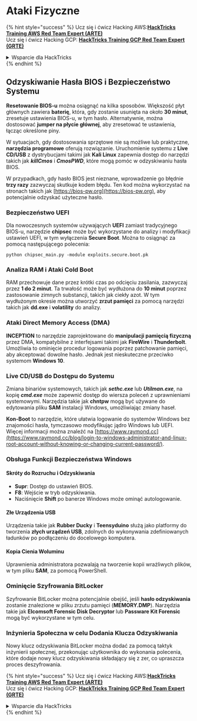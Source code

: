 # Ataki Fizyczne

{% hint style="success" %}
Ucz się i ćwicz Hacking AWS:<img src="/.gitbook/assets/arte.png" alt="" data-size="line">[**HackTricks Training AWS Red Team Expert (ARTE)**](https://training.hacktricks.xyz/courses/arte)<img src="/.gitbook/assets/arte.png" alt="" data-size="line">\
Ucz się i ćwicz Hacking GCP: <img src="/.gitbook/assets/grte.png" alt="" data-size="line">[**HackTricks Training GCP Red Team Expert (GRTE)**<img src="/.gitbook/assets/grte.png" alt="" data-size="line">](https://training.hacktricks.xyz/courses/grte)

<details>

<summary>Wsparcie dla HackTricks</summary>

* Sprawdź [**plany subskrypcyjne**](https://github.com/sponsors/carlospolop)!
* **Dołącz do** 💬 [**grupy Discord**](https://discord.gg/hRep4RUj7f) lub [**grupy telegram**](https://t.me/peass) lub **śledź** nas na **Twitterze** 🐦 [**@hacktricks\_live**](https://twitter.com/hacktricks\_live)**.**
* **Podziel się sztuczkami hackingowymi, przesyłając PR-y do** [**HackTricks**](https://github.com/carlospolop/hacktricks) i [**HackTricks Cloud**](https://github.com/carlospolop/hacktricks-cloud) repozytoriów github.

</details>
{% endhint %}

## Odzyskiwanie Hasła BIOS i Bezpieczeństwo Systemu

**Resetowanie BIOS-u** można osiągnąć na kilka sposobów. Większość płyt głównych zawiera **baterię**, która, gdy zostanie usunięta na około **30 minut**, zresetuje ustawienia BIOS-u, w tym hasło. Alternatywnie, można dostosować **jumper na płycie głównej**, aby zresetować te ustawienia, łącząc określone piny.

W sytuacjach, gdy dostosowania sprzętowe nie są możliwe lub praktyczne, **narzędzia programowe** oferują rozwiązanie. Uruchomienie systemu z **Live CD/USB** z dystrybucjami takimi jak **Kali Linux** zapewnia dostęp do narzędzi takich jak **_killCmos_** i **_CmosPWD_**, które mogą pomóc w odzyskiwaniu hasła BIOS.

W przypadkach, gdy hasło BIOS jest nieznane, wprowadzenie go błędnie **trzy razy** zazwyczaj skutkuje kodem błędu. Ten kod można wykorzystać na stronach takich jak [https://bios-pw.org](https://bios-pw.org), aby potencjalnie odzyskać użyteczne hasło.

### Bezpieczeństwo UEFI

Dla nowoczesnych systemów używających **UEFI** zamiast tradycyjnego BIOS-u, narzędzie **chipsec** może być wykorzystane do analizy i modyfikacji ustawień UEFI, w tym wyłączenia **Secure Boot**. Można to osiągnąć za pomocą następującego polecenia:

`python chipsec_main.py -module exploits.secure.boot.pk`

### Analiza RAM i Ataki Cold Boot

RAM przechowuje dane przez krótki czas po odcięciu zasilania, zazwyczaj przez **1 do 2 minut**. Ta trwałość może być wydłużona do **10 minut** poprzez zastosowanie zimnych substancji, takich jak ciekły azot. W tym wydłużonym okresie można utworzyć **zrzut pamięci** za pomocą narzędzi takich jak **dd.exe** i **volatility** do analizy.

### Ataki Direct Memory Access (DMA)

**INCEPTION** to narzędzie zaprojektowane do **manipulacji pamięcią fizyczną** przez DMA, kompatybilne z interfejsami takimi jak **FireWire** i **Thunderbolt**. Umożliwia to ominięcie procedur logowania poprzez patchowanie pamięci, aby akceptować dowolne hasło. Jednak jest nieskuteczne przeciwko systemom **Windows 10**.

### Live CD/USB do Dostępu do Systemu

Zmiana binariów systemowych, takich jak **_sethc.exe_** lub **_Utilman.exe_**, na kopię **_cmd.exe_** może zapewnić dostęp do wiersza poleceń z uprawnieniami systemowymi. Narzędzia takie jak **chntpw** mogą być używane do edytowania pliku **SAM** instalacji Windows, umożliwiając zmiany haseł.

**Kon-Boot** to narzędzie, które ułatwia logowanie do systemów Windows bez znajomości hasła, tymczasowo modyfikując jądro Windows lub UEFI. Więcej informacji można znaleźć na [https://www.raymond.cc](https://www.raymond.cc/blog/login-to-windows-administrator-and-linux-root-account-without-knowing-or-changing-current-password/).

### Obsługa Funkcji Bezpieczeństwa Windows

#### Skróty do Rozruchu i Odzyskiwania

- **Supr**: Dostęp do ustawień BIOS.
- **F8**: Wejście w tryb odzyskiwania.
- Naciśnięcie **Shift** po banerze Windows może ominąć autologowanie.

#### Złe Urządzenia USB

Urządzenia takie jak **Rubber Ducky** i **Teensyduino** służą jako platformy do tworzenia **złych urządzeń USB**, zdolnych do wykonywania zdefiniowanych ładunków po podłączeniu do docelowego komputera.

#### Kopia Cienia Woluminu

Uprawnienia administratora pozwalają na tworzenie kopii wrażliwych plików, w tym pliku **SAM**, za pomocą PowerShell.

### Ominięcie Szyfrowania BitLocker

Szyfrowanie BitLocker można potencjalnie obejść, jeśli **hasło odzyskiwania** zostanie znalezione w pliku zrzutu pamięci (**MEMORY.DMP**). Narzędzia takie jak **Elcomsoft Forensic Disk Decryptor** lub **Passware Kit Forensic** mogą być wykorzystane w tym celu.

### Inżynieria Społeczna w celu Dodania Klucza Odzyskiwania

Nowy klucz odzyskiwania BitLocker można dodać za pomocą taktyk inżynierii społecznej, przekonując użytkownika do wykonania polecenia, które dodaje nowy klucz odzyskiwania składający się z zer, co upraszcza proces deszyfrowania.

{% hint style="success" %}
Ucz się i ćwicz Hacking AWS:<img src="/.gitbook/assets/arte.png" alt="" data-size="line">[**HackTricks Training AWS Red Team Expert (ARTE)**](https://training.hacktricks.xyz/courses/arte)<img src="/.gitbook/assets/arte.png" alt="" data-size="line">\
Ucz się i ćwicz Hacking GCP: <img src="/.gitbook/assets/grte.png" alt="" data-size="line">[**HackTricks Training GCP Red Team Expert (GRTE)**<img src="/.gitbook/assets/grte.png" alt="" data-size="line">](https://training.hacktricks.xyz/courses/grte)

<details>

<summary>Wsparcie dla HackTricks</summary>

* Sprawdź [**plany subskrypcyjne**](https://github.com/sponsors/carlospolop)!
* **Dołącz do** 💬 [**grupy Discord**](https://discord.gg/hRep4RUj7f) lub [**grupy telegram**](https://t.me/peass) lub **śledź** nas na **Twitterze** 🐦 [**@hacktricks\_live**](https://twitter.com/hacktricks\_live)**.**
* **Podziel się sztuczkami hackingowymi, przesyłając PR-y do** [**HackTricks**](https://github.com/carlospolop/hacktricks) i [**HackTricks Cloud**](https://github.com/carlospolop/hacktricks-cloud) repozytoriów github.

</details>
{% endhint %}

